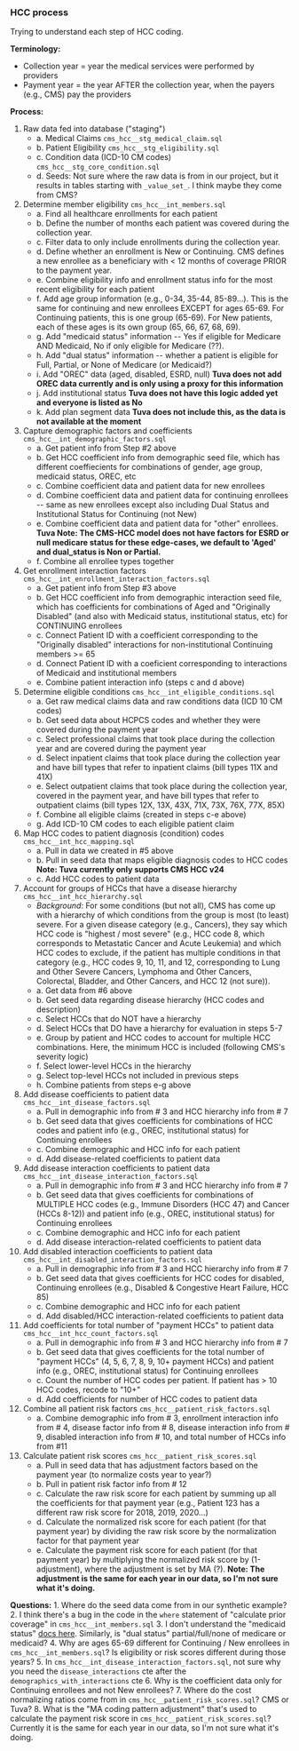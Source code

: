 ### HCC process
Trying to understand each step of HCC coding.

**Terminology:**
- Collection year = year the medical services were performed by providers
- Payment year = the year AFTER the collection year, when the payers (e.g., CMS) pay the providers

**Process:**
1. Raw data fed into database ("staging")
    - a. Medical Claims `cms_hcc__stg_medical_claim.sql`
    - b. Patient Eligibility `cms_hcc__stg_eligibility.sql`
    - c. Condition data (ICD-10 CM codes) `cms_hcc__stg_core_condition.sql`
    - d. Seeds: Not sure where the raw data is from in our project, but it results in tables starting with `_value_set_`. I think maybe they come from CMS?
2. Determine member eligibility `cms_hcc__int_members.sql`
    - a. Find all healthcare enrollments for each patient
    - b. Define the number of months each patient was covered during the collection year.
    - c. Filter data to only include enrollments during the collection year.
    - d. Define whether an enrollment is New or Continuing. CMS defines a new enrollee as a beneficiary with < 12 months of coverage PRIOR to the payment year.
    - e. Combine eligibility info and enrollment status info for the most recent eligibility for each patient
    - f. Add age group information (e.g., 0-34, 35-44, 85-89...). This is the same for continuing and new enrollees EXCEPT for ages 65-69. For Continuing patients, this is one group (65-69). For New patients, each of these ages is its own group (65, 66, 67, 68, 69).
    - g. Add "medicaid status" information -- Yes if eligible for Medicare AND Medicaid, No if only eligible for Medicare (??).
    - h. Add "dual status" information -- whether a patient is eligible for Full, Partial, or None of Medicare (or Medicaid?)
    - i. Add "OREC" data (aged, disabled, ESRD, null)
    **Tuva does not add OREC data currently and is only using a proxy for this information**
    - j. Add institutional status
    **Tuva does not have this logic added yet and everyone is listed as No**
    - k. Add plan segment data
    **Tuva does not include this, as the data is not available at the moment**
3. Capture demographic factors and coefficients `cms_hcc__int_demographic_factors.sql`
    - a. Get patient info from Step #2 above
    - b. Get HCC coefficient info from demographic seed file, which has different coeffiecients for combinations of gender, age group, medicaid status, OREC, etc
    - c. Combine coefficient data and patient data for new enrollees
    - d. Combine coefficient data and patient data for continuing enrollees -- same as new enrollees except also including Dual Status and Institutional Status for Continuing (not New)
    - e. Combine coefficient data and patient data for "other" enrollees. 
    **Tuva Note: The CMS-HCC model does not have factors for ESRD or null medicare status for these edge-cases, we default to 'Aged' and dual_status is Non or Partial.**
    - f. Combine all enrollee types together
4. Get enrollment interaction factors `cms_hcc__int_enrollment_interaction_factors.sql`
    - a. Get patient info from Step #3 above
    - b. Get HCC coefficient info from demographic interaction seed file, which has coefficients for combinations of Aged and "Originally Disabled" (and also with Medicaid status, institutional status, etc) for CONTINUING enrollees
    - c. Connect Patient ID with a coefficient corresponding to the "Originally disabled" interactions for non-institutional Continuing members >= 65
    - d. Connect Patient ID with a coeficient corresponding to interactions of Medicaid and institutional members
    - e. Combine patient interaction info (steps c and d above)
5. Determine eligible conditions `cms_hcc__int_eligible_conditions.sql`
    - a. Get raw medical claims data and raw conditions data (ICD 10 CM codes)
    - b. Get seed data about HCPCS codes and whether they were covered during the payment year
    - c. Select professional claims that took place during the collection year and are covered during the payment year
    - d. Select inpatient claims that took place during the collection year and have bill types that refer to inpatient claims (bill types 11X and 41X)
    - e. Select outpatient claims that took place during the collection year, covered in the payment year, and have bill types that refer to outpatient claims (bill types 12X, 13X, 43X, 71X, 73X, 76X, 77X, 85X)
    - f. Combine all eligible claims (created in steps c-e above)
    - g. Add ICD-10 CM codes to each eligible patient claim
6. Map HCC codes to patient diagnosis (condition) codes `cms_hcc__int_hcc_mapping.sql`
    - a. Pull in data we created in #5 above
    - b. Pull in seed data that maps eligible diagnosis codes to HCC codes
    **Note: Tuva currently only supports CMS HCC v24**
    - c. Add HCC codes to patient data
7. Account for groups of HCCs that have a disease hierarchy `cms_hcc__int_hcc_hierarchy.sql`
    - *Background*: For some conditions (but not all), CMS has come up with a hierarchy of which conditions from the group is most (to least) severe. For a given disease category (e.g., Cancers), they say which HCC code is "highest / most severe" (e.g., HCC code 8, which corresponds to Metastatic Cancer and Acute Leukemia) and which HCC codes to exclude, if the patient has multiple conditions in that category (e.g., HCC codes 9, 10, 11, and 12, corresponding to Lung and Other Severe Cancers, Lymphoma and Other Cancers, Colorectal, Bladder, and Other Cancers, and HCC 12 (not sure)).
    - a. Get data from #6 above
    - b. Get seed data regarding disease hierarchy (HCC codes and description)
    - c. Select HCCs that do NOT have a hierarchy
    - d. Select HCCs that DO have a hierarchy for evaluation in steps 5-7
    - e. Group by patient and HCC codes to account for multiple HCC combinations. Here, the minimum HCC is included (following CMS's severity logic)
    - f. Select lower-level HCCs in the hierarchy
    - g. Select top-level HCCs not included in previous steps
    - h. Combine patients from steps e-g above
8. Add disease coefficients to patient data `cms_hcc__int_disease_factors.sql`
    - a. Pull in demographic info from # 3 and HCC hierarchy info from # 7 
    - b. Get seed data that gives coefficients for combinations of HCC codes and patient info (e.g., OREC, institutional status) for Continuing enrollees
    - c. Combine demographic and HCC info for each patient
    - d. Add disease-related coefficients to patient data
9. Add disease interaction coefficients to patient data `cms_hcc__int_disease_interaction_factors.sql`
    - a. Pull in demographic info from # 3 and HCC hierarchy info from # 7 
    - b. Get seed data that gives coefficients for combinations of MULTIPLE HCC codes (e.g., Immune Disorders (HCC 47) and Cancer (HCCs 8-12)) and patient info (e.g., OREC, institutional status) for Continuing enrollees
    - c. Combine demographic and HCC info for each patient
    - d. Add disease interaction-related coefficients to patient data
10. Add disabled interaction coefficients to patient data `cms_hcc__int_disabled_interaction_factors.sql`
    - a. Pull in demographic info from # 3 and HCC hierarchy info from # 7 
    - b. Get seed data that gives coefficients for HCC codes for disabled, Continuing enrollees (e.g., Disabled & Congestive Heart Failure, HCC 85)
    - c. Combine demographic and HCC info for each patient
    - d. Add disabled/HCC interaction-related coefficients to patient data
11. Add coefficients for total number of "payment HCCs" to patient data `cms_hcc__int_hcc_count_factors.sql`
    - a. Pull in demographic info from # 3 and HCC hierarchy info from # 7 
    - b. Get seed data that gives coefficients for the total number of "payment HCCs" (4, 5, 6, 7, 8, 9, 10+ payment HCCs) and patient info (e.g., OREC, institutional status) for Continuing enrollees
    - c. Count the number of HCC codes per patient. If patient has > 10 HCC codes, recode to "10+"
    - d. Add coefficients for number of HCC codes to patient data
12. Combine all patient risk factors `cms_hcc__patient_risk_factors.sql`
    - a. Combine demographic info from # 3, enrollment interaction info from # 4, disease factor info from # 8, disease interaction info from # 9, disabled interaction info from # 10, and total number of HCCs info from #11
13. Calculate patient risk scores `cms_hcc__patient_risk_scores.sql`
    - a. Pull in seed data that has adjustment factors based on the payment year (to normalize costs year to year?)
    - b. Pull in patient risk factor info from # 12
    - c. Calculate the raw risk score for each patient by summing up all the coefficients for that payment year (e.g., Patient 123 has a different raw risk score for 2018, 2019, 2020...)
    - d. Calculate the normalized risk score for each patient (for that payment year) by dividing the raw risk score by the normalization factor for that payment year
    - e. Calculate the payment risk score for each patient (for that payment year) by multiplying the normalized risk score by (1-adjustment), where the adjustment is set by MA (?).
    **Note: The adjustment is the same for each year in our data, so I'm not sure what it's doing.**

**Questions:**
    1. Where do the seed data come from in our synthetic example?
    2. I think there's a bug in the code in the `where` statement of "calculate prior coverage" in `cms_hcc__int_members.sql`
    3. I don't understand the "medicaid status" [docs here](https://app.snowflake.com/crqfgja/qzb34834/#/data/databases/SANDBOX_CLAIMS/schemas/TERMINOLOGY/table/MEDICARE_DUAL_ELIGIBILITY/data-preview). Similarly, is "dual status" partial/full/none of medicare or medicaid?
    4. Why are ages 65-69 different for Continuing / New enrollees in `cms_hcc__int_members.sql`? Is eligibility or risk scores different during those years?
    5. In `cms_hcc__int_disease_interaction_factors.sql`, not sure why you need the `disease_interactions` cte after the `demographics_with_interactions` cte
    6. Why is the coefficient data only for Continuing enrollees and not New enrollees?
    7. Where do the cost normalizing ratios come from in `cms_hcc__patient_risk_scores.sql`? CMS or Tuva? 
    8. What is the "MA coding pattern adjustment" that's used to calculate the payment risk score in `cms_hcc__patient_risk_scores.sql`? Currently it is the same for each year in our data, so I'm not sure what it's doing.